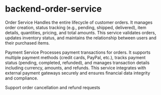 # backend-order-service

Order Service
Handles the entire lifecycle of customer orders. It manages order creation, status tracking (e.g., pending, shipped, delivered), item details, quantities, pricing, and total amounts. This service validates orders, updates inventory status, and maintains the relationship between users and their purchased items.

Payment Service
Processes payment transactions for orders. It supports multiple payment methods (credit cards, PayPal, etc.), tracks payment status (pending, completed, refunded), and manages transaction details including currency, amounts, and refunds. This service integrates with external payment gateways securely and ensures financial data integrity and compliance.

Support order cancellation and refund requests


